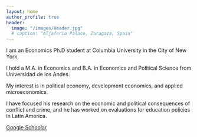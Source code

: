 ```yaml
---
layout: home
author_profile: true
header:
  image: "/images/Header.jpg"
  # caption: "Aljaferia Palace, Zaragoza, Spain"
---
```


I am an Economics Ph.D student at Columbia University in the City of New York.

I hold a M.A. in Economics  and B.A. in Economics and Political Science from Universidad de los Andes.

My interest is in political economy, development economics, and applied microeconomics.

I have focused his research on the economic and political consequences of conflict and crime, and he has worked on evaluations for education policies in Latin America.


[Google Schoolar](https://scholar.google.es/citations?hl=en&user=DcFc6aIAAAAJ&scilu=&scisig=AMD79ooAAAAAXYVdzGSWsy2HXGDxRvW_4lT2of5ycwhX&gmla=AJsN-F6YRbeu-Mc76lckWbBKfbylwzT4fxH0tA4BSds55hBYV9gSyhH9HsMJvtE64fkRKtzsE_H10jIKL5-XTa5b_K6uaMXKD_X0niQBEkB09mp3hyi0Xak&sciund=5224170877574724095)
